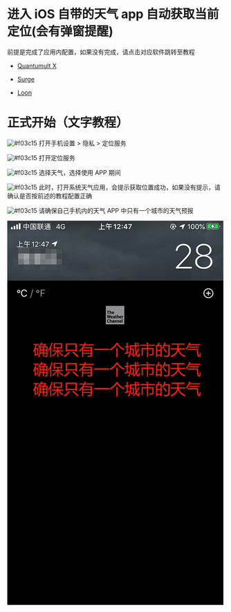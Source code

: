 # 进入 iOS 自带的天气 app 自动获取当前定位(会有弹窗提醒)

前提是完成了应用内配置，如果没有完成，请点击对应软件跳转至教程

- [Quantumult X](https://github.com/chiupam/tutorial/blob/master/caiyun/QuantumultX.md)

- [Surge](https://github.com/chiupam/tutorial/blob/master/caiyun/Surge.md)

- [Loon](https://github.com/chiupam/tutorial/blob/master/caiyun/Loon.md)

# 正式开始（文字教程）

![#f03c15](https://placehold.it/15/f03c15/000000?text=+) 打开手机设置 > 隐私 > 定位服务

![#f03c15](https://placehold.it/15/f03c15/000000?text=+) 打开定位服务

![#f03c15](https://placehold.it/15/f03c15/000000?text=+) 选择天气，选择使用 APP 期间

![#f03c15](https://placehold.it/15/f03c15/000000?text=+) 此时，打开系统天气应用，会提示获取位置成功，如果没有提示，请确认是否按前述的教程配置正确

![#f03c15](https://placehold.it/15/f03c15/000000?text=+) 请确保自己手机内的天气 APP 中只有一个城市的天气预报

![image](https://raw.githubusercontent.com/chiupam/tutorial-image/master/QuantumultX/caiyun_weatherapp.png)
